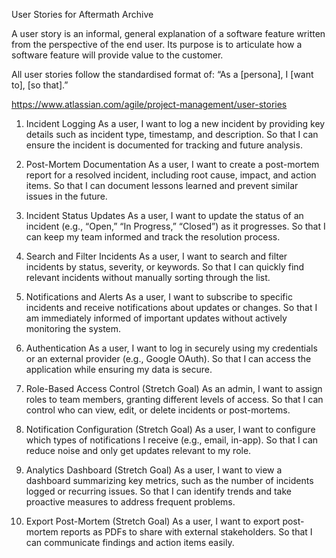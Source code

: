 User Stories for Aftermath Archive

A user story is an informal, general explanation of a software feature written from the perspective of the end user. Its purpose is to articulate how a software feature will provide value to the customer.

All user stories follow the standardised format of:
“As a [persona], I [want to], [so that].”

https://www.atlassian.com/agile/project-management/user-stories


1. Incident Logging
As a user, I want to log a new incident by providing key details such as incident type, timestamp, and description. So that I can ensure the incident is documented for tracking and future analysis.

2. Post-Mortem Documentation
As a user, I want to create a post-mortem report for a resolved incident, including root cause, impact, and action items. So that I can document lessons learned and prevent similar issues in the future.

3. Incident Status Updates
As a user, I want to update the status of an incident (e.g., “Open,” “In Progress,” “Closed”) as it progresses. So that I can keep my team informed and track the resolution process.

4. Search and Filter Incidents
As a user, I want to search and filter incidents by status, severity, or keywords. So that I can quickly find relevant incidents without manually sorting through the list.

5. Notifications and Alerts
As a user, I want to subscribe to specific incidents and receive notifications about updates or changes. So that I am immediately informed of important updates without actively monitoring the system.

6. Authentication
As a user, I want to log in securely using my credentials or an external provider (e.g., Google OAuth). So that I can access the application while ensuring my data is secure.

7. Role-Based Access Control (Stretch Goal)
As an admin, I want to assign roles to team members, granting different levels of access. So that I can control who can view, edit, or delete incidents or post-mortems.

8. Notification Configuration (Stretch Goal)
As a user, I want to configure which types of notifications I receive (e.g., email, in-app). So that I can reduce noise and only get updates relevant to my role.

9. Analytics Dashboard (Stretch Goal)
As a user, I want to view a dashboard summarizing key metrics, such as the number of incidents logged or recurring issues. So that I can identify trends and take proactive measures to address frequent problems.

10. Export Post-Mortem (Stretch Goal)
As a user, I want to export post-mortem reports as PDFs to share with external stakeholders. So that I can communicate findings and action items easily.